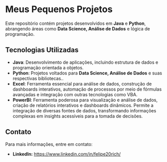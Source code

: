 # Meus Pequenos Projetos

Este repositório contém projetos desenvolvidos em **Java** e **Python**, abrangendo áreas como **Data Science, Análise de Dados** e lógica de programação.

## Tecnologias Utilizadas

- **Java**: Desenvolvimento de aplicações, incluindo estrutura de dados e programação orientada a objetos.
- **Python**: Projetos voltados para **Data Science, Análise de Dados** e suas respectivas bibliotecas..
- **Excel**: Ferramenta essencial para análise de dados, construção de dashboards interativos, automação de processos por meio de fórmulas avançadas e integração com outras tecnologias como VBA.
- **PowerBI**: Ferramenta poderosa para visualização e análise de dados, criação de relatórios interativos e dashboards dinâmicos. Permite a integração de diversas fontes de dados, transformando informações complexas em insights acessíveis para a tomada de decisões.

## Contato

Para mais informações, entre em contato:

- **LinkedIn:** https://www.linkedin.com/in/felipe20rich/
